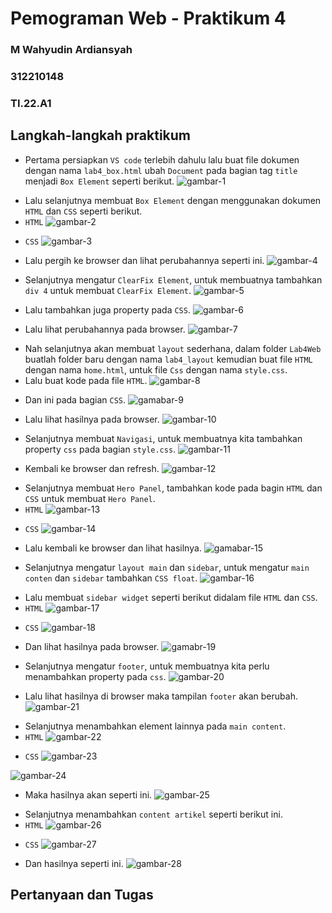 # Pemograman Web - Praktikum 4
### M Wahyudin Ardiansyah
### 312210148
### TI.22.A1

## Langkah-langkah praktikum
- Pertama persiapkan `VS code` terlebih dahulu lalu buat file dokumen dengan nama `lab4_box.html` ubah `Document` pada bagian tag `title` menjadi `Box Element` seperti berikut.
![gambar-1][def-1]

[def-1]: /image/ss1.png

- Lalu selanjutnya membuat `Box Element` dengan menggunakan dokumen `HTML` dan `CSS` seperti berikut.
- `HTML`
![gambar-2][def-2]

[def-2]: /image/ss2.png

- `CSS`
![gambar-3][def-3]

[def-3]: /image/ss3.png

- Lalu pergih ke browser dan lihat perubahannya seperti ini.
![gambar-4][def-4]

[def-4]: /image/ss4.png

- Selanjutnya mengatur `ClearFix Element`, untuk membuatnya tambahkan `div 4` untuk membuat `ClearFix Element`.
![gambar-5][def-5]

[def-5]: /image/ss5.png

- Lalu tambahkan juga property pada `CSS`.
![gambar-6][def-6]

[def-6]: /image/ss6.png

- Lalu lihat perubahannya pada browser.
![gambar-7][def-7]

[def-7]: /image/ss7.png

- Nah selanjutnya akan membuat `layout` sederhana, dalam folder `Lab4Web` buatlah folder baru dengan nama `lab4_layout` kemudian buat file `HTML` dengan nama `home.html`, untuk file `Css` dengan nama `style.css`.
- Lalu buat kode pada file `HTML`.
![gambar-8][def-8]

[def-8]: /image/ss8.png

- Dan ini pada bagian `CSS`.
![gamabar-9][def-9]

[def-9]: /image/ss9.png

- Lalu lihat hasilnya pada browser.
![gambar-10][def-10]

[def-10]: /image/ss10.png

- Selanjutnya membuat `Navigasi`, untuk membuatnya kita tambahkan property `css` pada bagian `style.css`.
![gambar-11][def-11]

[def-11]: /image/ss11.png

- Kembali ke browser dan refresh.
![gambar-12][def-12]

[def-12]: /image/ss12.png

- Selanjutnya membuat `Hero Panel`, tambahkan kode pada bagin `HTML` dan `CSS` untuk membuat `Hero Panel`.
- `HTML`
![gambar-13][def-13]

[def-13]: /image/ss13.png

- `CSS`
![gambar-14][def-14]

[def-14]: /image/ss14.png

- Lalu kembali ke browser dan lihat hasilnya.
![gamabar-15][def-15]

[def-15]: /image/ss15.png

- Selanjutnya mengatur `layout main` dan `sidebar`, untuk mengatur `main conten` dan `sidebar` tambahkan `CSS float`.
![gambar-16][def-16]

[def-16]: /image/ss16.png

- Lalu membuat `sidebar widget` seperti berikut didalam file `HTML` dan `CSS`.
- `HTML`
![gambar-17][def-17]

[def-17]: /iamage/ss17.png

- `CSS`
![gambar-18][def-18]

[def-18]: /iamage/ss18.png

- Dan lihat hasilnya pada browser.
![gamabr-19][def-19]

[def-19]: /image/ss19.png

- Selanjutnya mengatur `footer`, untuk membuatnya kita perlu menambahkan property pada `css`.
![gambar-20][def-20]

[def-20]: /image/ss20.png

- Lalu lihat hasilnya di browser maka tampilan `footer` akan berubah.
![gambar-21][def-21]

[def-21]: /image/ss21.png

- Selanjutnya menambahkan element lainnya pada `main content`.
- `HTML`
![gambar-22][def-22]

[def-22]: /image/ss22.png

- `CSS`
![gambar-23][def-23]

[def-23]: /image/ss24.png
![gambar-24][def-24]

[def-24]: /image/ss23.png

- Maka hasilnya akan seperti ini.
![gambar-25][def-25]

[def-25]: /image/ss25.png

- Selanjutnya menambahkan `content artikel` seperti berikut ini.
- `HTML`
![gambar-26][def-26]

[def-26]: /image/ss26.png

- `CSS`
![gambar-27][def-27]

[def-27]: /image/ss27.png

- Dan hasilnya seperti ini.
![gambar-28][def-28]

[def-28]: /image/ss28.png

## Pertanyaan dan Tugas
